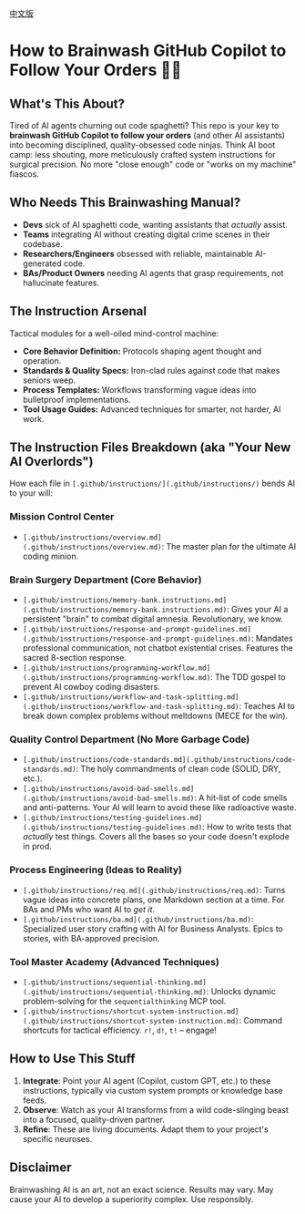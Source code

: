 [中文版](README.md)

# How to Brainwash GitHub Copilot to Follow Your Orders 🧠🤖

## What's This About?

Tired of AI agents churning out code spaghetti? This repo is your key to **brainwash GitHub Copilot to follow your orders** (and other AI assistants) into becoming disciplined, quality-obsessed code ninjas. Think AI boot camp: less shouting, more meticulously crafted system instructions for surgical precision. No more "close enough" code or "works on my machine" fiascos.

## Who Needs This Brainwashing Manual?

*   **Devs** sick of AI spaghetti code, wanting assistants that *actually* assist.
*   **Teams** integrating AI without creating digital crime scenes in their codebase.
*   **Researchers/Engineers** obsessed with reliable, maintainable AI-generated code.
*   **BAs/Product Owners** needing AI agents that grasp requirements, not hallucinate features.

## The Instruction Arsenal

Tactical modules for a well-oiled mind-control machine:

*   **Core Behavior Definition:** Protocols shaping agent thought and operation.
*   **Standards & Quality Specs:** Iron-clad rules against code that makes seniors weep.
*   **Process Templates:** Workflows transforming vague ideas into bulletproof implementations.
*   **Tool Usage Guides:** Advanced techniques for smarter, not harder, AI work.

## The Instruction Files Breakdown (aka "Your New AI Overlords")

How each file in `[.github/instructions/](.github/instructions/)` bends AI to your will:

### Mission Control Center
*   `[.github/instructions/overview.md](.github/instructions/overview.md)`: The master plan for the ultimate AI coding minion.

### Brain Surgery Department (Core Behavior)
*   `[.github/instructions/memory-bank.instructions.md](.github/instructions/memory-bank.instructions.md)`: Gives your AI a persistent "brain" to combat digital amnesia. Revolutionary, we know.
*   `[.github/instructions/response-and-prompt-guidelines.md](.github/instructions/response-and-prompt-guidelines.md)`: Mandates professional communication, not chatbot existential crises. Features the sacred 8-section response.
*   `[.github/instructions/programming-workflow.md](.github/instructions/programming-workflow.md)`: The TDD gospel to prevent AI cowboy coding disasters.
*   `[.github/instructions/workflow-and-task-splitting.md](.github/instructions/workflow-and-task-splitting.md)`: Teaches AI to break down complex problems without meltdowns (MECE for the win).

### Quality Control Department (No More Garbage Code)
*   `[.github/instructions/code-standards.md](.github/instructions/code-standards.md)`: The holy commandments of clean code (SOLID, DRY, etc.).
*   `[.github/instructions/avoid-bad-smells.md](.github/instructions/avoid-bad-smells.md)`: A hit-list of code smells and anti-patterns. Your AI will learn to avoid these like radioactive waste.
*   `[.github/instructions/testing-guidelines.md](.github/instructions/testing-guidelines.md)`: How to write tests that *actually* test things. Covers all the bases so your code doesn't explode in prod.

### Process Engineering (Ideas to Reality)
*   `[.github/instructions/req.md](.github/instructions/req.md)`: Turns vague ideas into concrete plans, one Markdown section at a time. For BAs and PMs who want AI to *get it*.
*   `[.github/instructions/ba.md](.github/instructions/ba.md)`: Specialized user story crafting with AI for Business Analysts. Epics to stories, with BA-approved precision.

### Tool Master Academy (Advanced Techniques)
*   `[.github/instructions/sequential-thinking.md](.github/instructions/sequential-thinking.md)`: Unlocks dynamic problem-solving for the `sequentialthinking` MCP tool.
*   `[.github/instructions/shortcut-system-instruction.md](.github/instructions/shortcut-system-instruction.md)`: Command shortcuts for tactical efficiency. `r!`, `d!`, `t!` – engage!

## How to Use This Stuff

1.  **Integrate**: Point your AI agent (Copilot, custom GPT, etc.) to these instructions, typically via custom system prompts or knowledge base feeds.
2.  **Observe**: Watch as your AI transforms from a wild code-slinging beast into a focused, quality-driven partner.
3.  **Refine**: These are living documents. Adapt them to your project's specific neuroses.

## Disclaimer

Brainwashing AI is an art, not an exact science. Results may vary. May cause your AI to develop a superiority complex. Use responsibly.
